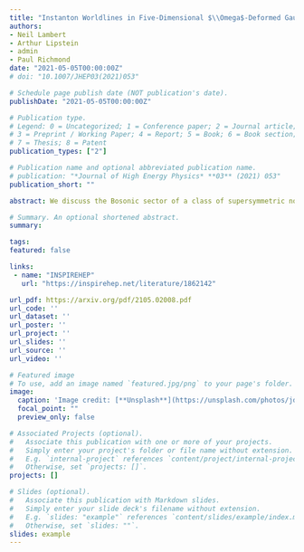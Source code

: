 ```yaml
---
title: "Instanton Worldlines in Five-Dimensional $\\Omega$-Deformed Gauge Theory"
authors:
- Neil Lambert
- Arthur Lipstein
- admin
- Paul Richmond
date: "2021-05-05T00:00:00Z"
# doi: "10.1007/JHEP03(2021)053"

# Schedule page publish date (NOT publication's date).
publishDate: "2021-05-05T00:00:00Z"

# Publication type.
# Legend: 0 = Uncategorized; 1 = Conference paper; 2 = Journal article;
# 3 = Preprint / Working Paper; 4 = Report; 5 = Book; 6 = Book section;
# 7 = Thesis; 8 = Patent
publication_types: ["2"]

# Publication name and optional abbreviated publication name.
# publication: "*Journal of High Energy Physics* **03** (2021) 053"
publication_short: ""

abstract: We discuss the Bosonic sector of a class of supersymmetric non-Lorentzian five-dimensional gauge field theories with an $SU(1,3)$ conformal symmetry. These actions have a Lagrange multiplier which imposes a novel $\\Omega$-deformed anti-self-dual gauge field constraint. Using a generalised 't Hooft ansatz we find the constraint equation linearizes allowing us to construct a wide class of explicit solutions. These include finite action configurations that describe worldlines of anti-instantons which can be created and annihilated. We also describe the dynamics on the constraint surface. 

# Summary. An optional shortened abstract.
summary: 

tags:
featured: false

links:
 - name: "INSPIREHEP"
   url: "https://inspirehep.net/literature/1862142"

url_pdf: https://arxiv.org/pdf/2105.02008.pdf
url_code: ''
url_dataset: ''
url_poster: ''
url_project: ''
url_slides: ''
url_source: ''
url_video: ''

# Featured image
# To use, add an image named `featured.jpg/png` to your page's folder. 
image:
  caption: 'Image credit: [**Unsplash**](https://unsplash.com/photos/jdD8gXaTZsc)'
  focal_point: ""
  preview_only: false

# Associated Projects (optional).
#   Associate this publication with one or more of your projects.
#   Simply enter your project's folder or file name without extension.
#   E.g. `internal-project` references `content/project/internal-project/index.md`.
#   Otherwise, set `projects: []`.
projects: []

# Slides (optional).
#   Associate this publication with Markdown slides.
#   Simply enter your slide deck's filename without extension.
#   E.g. `slides: "example"` references `content/slides/example/index.md`.
#   Otherwise, set `slides: ""`.
slides: example
---
```



